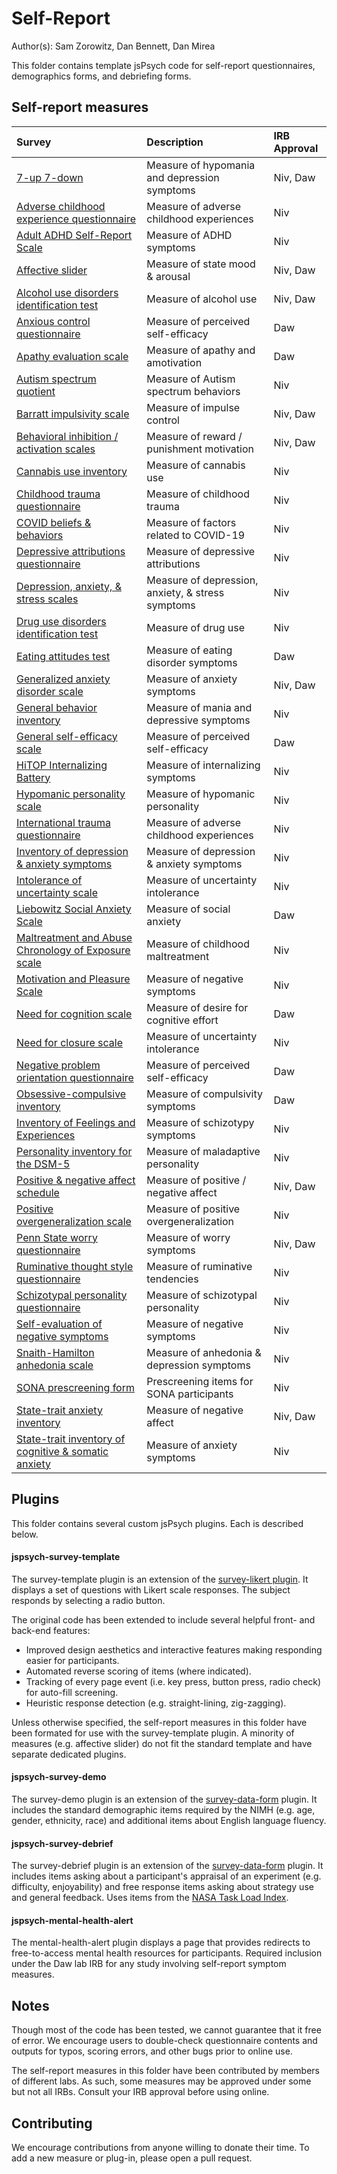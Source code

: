 # Self-Report

Author(s): Sam Zorowitz, Dan Bennett, Dan Mirea

This folder contains template jsPsych code for self-report questionnaires, demographics forms, and debriefing forms.

## Self-report measures

| Survey | Description | IRB Approval |
|:-------|:------------|:-------------|
| [7-up 7-down](https://github.com/nivlab/jspsych-demos/blob/main/tasks/self-report/surveys/7u7d.js) | Measure of hypomania and depression symptoms | Niv, Daw |
| [Adverse childhood experience questionnaire](https://github.com/nivlab/jspsych-demos/blob/main/tasks/self-report/surveys/ace.js) | Measure of adverse childhood experiences | Niv |
| [Adult ADHD Self-Report Scale](https://github.com/nivlab/jspsych-demos/blob/main/tasks/self-report/surveys/asrs.js) | Measure of ADHD symptoms | Niv |
| [Affective slider](https://github.com/nivlab/jspsych-demos/blob/main/tasks/self-report/special/affective-slider.js) | Measure of state mood & arousal | Niv, Daw |
| [Alcohol use disorders identification test](https://github.com/nivlab/jspsych-demos/blob/main/tasks/self-report/special/jspsych-survey-audit.js) | Measure of alcohol use | Niv, Daw |
| [Anxious control questionnaire](https://github.com/nivlab/jspsych-demos/blob/main/tasks/self-report/surveys/acqr.js) | Measure of perceived self-efficacy | Daw |
| [Apathy evaluation scale](https://github.com/nivlab/jspsych-demos/blob/main/tasks/self-report/surveys/aes.js) | Measure of apathy and amotivation | Daw |
| [Autism spectrum quotient](https://github.com/nivlab/jspsych-demos/blob/main/tasks/self-report/surveys/aq10.js) | Measure of Autism spectrum behaviors | Niv |
| [Barratt impulsivity scale](https://github.com/nivlab/jspsych-demos/blob/main/tasks/self-report/surveys/bis11.js) | Measure of impulse control | Niv, Daw |
| [Behavioral inhibition / activation scales](https://github.com/nivlab/jspsych-demos/blob/main/tasks/self-report/surveys/bisbas.js) | Measure of reward / punishment motivation | Niv, Daw |
| [Cannabis use inventory](https://github.com/nivlab/jspsych-demos/blob/main/tasks/self-report/special/jspsych-survey-dfaq.js) | Measure of cannabis use | Niv |
| [Childhood trauma questionnaire](https://github.com/nivlab/jspsych-demos/blob/main/tasks/self-report/surveys/ctq.js) | Measure of childhood trauma | Niv |
| [COVID beliefs & behaviors](https://github.com/nivlab/jspsych-demos/blob/main/tasks/self-report/special/jspsych-survey-covid.js) | Measure of factors related to COVID-19 | Niv |
| [Depressive attributions questionnaire](https://github.com/nivlab/jspsych-demos/blob/main/tasks/self-report/surveys/daq.js) | Measure of depressive attributions | Niv |
| [Depression, anxiety, & stress scales](https://github.com/nivlab/jspsych-demos/blob/main/tasks/self-report/surveys/dass.js) | Measure of depression, anxiety, & stress symptoms | Niv |
| [Drug use disorders identification test](https://github.com/nivlab/jspsych-demos/blob/main/tasks/self-report/special/jspsych-survey-dudit.js) | Measure of drug use | Niv |
| [Eating attitudes test](https://github.com/nivlab/jspsych-demos/blob/main/tasks/self-report/surveys/eat26.js) | Measure of eating disorder symptoms | Daw |
| [Generalized anxiety disorder scale](https://github.com/nivlab/jspsych-demos/blob/main/tasks/self-report/surveys/gad7.js) | Measure of anxiety symptoms | Niv, Daw |
| [General behavior inventory](https://github.com/nivlab/jspsych-demos/blob/main/tasks/self-report/surveys/gbi.js) | Measure of mania and depressive symptoms | Niv |
| [General self-efficacy scale](https://github.com/nivlab/jspsych-demos/blob/main/tasks/self-report/surveys/gse.js) | Measure of perceived self-efficacy | Daw |
| [HiTOP Internalizing Battery](https://github.com/nivlab/jspsych-demos/blob/main/tasks/self-report/surveys/hitop.js) | Measure of internalizing symptoms | Niv |
| [Hypomanic personality scale](https://github.com/nivlab/jspsych-demos/blob/main/tasks/self-report/surveys/hps.js) | Measure of hypomanic personality | Niv |
| [International trauma questionnaire](https://github.com/nivlab/jspsych-demos/blob/main/tasks/self-report/surveys/itq.js) | Measure of adverse childhood experiences | Niv |
| [Inventory of depression & anxiety symptoms](https://github.com/nivlab/jspsych-demos/blob/main/tasks/self-report/surveys/idas.js) | Measure of depression & anxiety symptoms | Niv |
| [Intolerance of uncertainty scale](https://github.com/nivlab/jspsych-demos/blob/main/tasks/self-report/surveys/ius12.js) | Measure of uncertainty intolerance | Niv |
| [Liebowitz Social Anxiety Scale](https://github.com/nivlab/jspsych-demos/blob/main/tasks/self-report/surveys/lsas.js) | Measure of social anxiety | Daw |
| [Maltreatment and Abuse Chronology of Exposure scale](https://github.com/nivlab/jspsych-demos/blob/main/tasks/self-report/special/mace) | Measure of childhood maltreatment | Niv |
| [Motivation and Pleasure Scale](https://github.com/nivlab/jspsych-demos/blob/main/tasks/self-report/special/map) | Measure of negative symptoms | Niv |
| [Need for cognition scale](https://github.com/nivlab/jspsych-demos/blob/main/tasks/self-report/surveys/nfc6.js) | Measure of desire for cognitive effort  | Daw |
| [Need for closure scale](https://github.com/nivlab/jspsych-demos/blob/main/tasks/self-report/surveys/nfcs.js) | Measure of uncertainty intolerance | Niv |
| [Negative problem orientation questionnaire](https://github.com/nivlab/jspsych-demos/blob/main/tasks/self-report/surveys/npoq.js) | Measure of perceived self-efficacy | Daw |
| [Obsessive-compulsive inventory](https://github.com/nivlab/jspsych-demos/blob/main/tasks/self-report/surveys/oci.js) | Measure of compulsivity symptoms | Daw |
| [Inventory of Feelings and Experiences](https://github.com/nivlab/jspsych-demos/blob/main/tasks/self-report/surveys/olife.js) | Measure of schizotypy symptoms | Niv |
| [Personality inventory for the DSM-5](https://github.com/nivlab/jspsych-demos/blob/main/tasks/self-report/surveys/pid5.js) | Measure of maladaptive personality | Niv |
| [Positive & negative affect schedule](https://github.com/nivlab/jspsych-demos/blob/main/tasks/self-report/surveys/panas.js) | Measure of positive / negative affect | Niv, Daw |
| [Positive overgeneralization scale](https://github.com/nivlab/jspsych-demos/blob/main/tasks/self-report/surveys/pog.js) | Measure of positive overgeneralization | Niv |
| [Penn State worry questionnaire](https://github.com/nivlab/jspsych-demos/blob/main/tasks/self-report/surveys/pswq.js) | Measure of worry symptoms | Niv, Daw |
| [Ruminative thought style questionnaire ](https://github.com/nivlab/jspsych-demos/blob/main/tasks/self-report/surveys/rts.js) | Measure of ruminative tendencies | Niv |
| [Schizotypal personality questionnaire](https://github.com/nivlab/jspsych-demos/blob/main/tasks/self-report/surveys/spq.js) | Measure of schizotypal personality | Niv |
| [Self-evaluation of negative symptoms](https://github.com/nivlab/jspsych-demos/blob/main/tasks/self-report/surveys/sns.js) | Measure of negative symptoms | Niv |
| [Snaith-Hamilton anhedonia scale](https://github.com/nivlab/jspsych-demos/blob/main/tasks/self-report/surveys/shaps.js) | Measure of anhedonia & depression symptoms | Niv |
| [SONA prescreening form](https://github.com/nivlab/jspsych-demos/blob/main/tasks/self-report/special/jspsych-sona-screening.js) | Prescreening items for SONA participants | Niv |
| [State-trait anxiety inventory](https://github.com/nivlab/jspsych-demos/blob/main/tasks/self-report/surveys/stai.js) | Measure of negative affect | Niv, Daw |
| [State-trait inventory of cognitive & somatic anxiety](https://github.com/nivlab/jspsych-demos/blob/main/tasks/self-report/surveys/sticsa.js) | Measure of anxiety symptoms | Niv |

## Plugins

This folder contains several custom jsPsych plugins. Each is described below.

#### jspsych-survey-template

The survey-template plugin is an extension of the [survey-likert plugin](https://www.jspsych.org/plugins/jspsych-survey-likert/). It displays a set of questions with Likert scale responses. The subject responds by selecting a radio button.

The original code has been extended to include several helpful front- and back-end features:

- Improved design aesthetics and interactive features making responding easier for participants.
- Automated reverse scoring of items (where indicated).
- Tracking of every page event (i.e. key press, button press, radio check) for auto-fill screening.
- Heuristic response detection (e.g. straight-lining, zig-zagging).

Unless otherwise specified, the self-report measures in this folder have been formated for use with the survey-template plugin. A minority of measures (e.g. affective slider) do not fit the standard template and have separate dedicated plugins.

#### jspsych-survey-demo

The survey-demo plugin is an extension of the [survey-data-form](https://www.jspsych.org/plugins/jspsych-survey-html-form/) plugin. It includes the standard demographic items required by the NIMH (e.g. age, gender, ethnicity, race) and additional items about English language fluency.

#### jspsych-survey-debrief

The survey-debrief plugin is an extension of the [survey-data-form](https://www.jspsych.org/plugins/jspsych-survey-html-form/) plugin. It includes items asking about a participant's appraisal of an experiment (e.g. difficulty, enjoyability) and free response items asking about strategy use and general feedback. Uses items from the [NASA Task Load Index](https://en.wikipedia.org/wiki/NASA-TLX).

#### jspsych-mental-health-alert

The mental-health-alert plugin displays a page that provides redirects to free-to-access mental health resources for participants. Required inclusion under the Daw lab IRB for any study involving self-report symptom measures.

## Notes
Though most of the code has been tested, we cannot guarantee that it free of error. We encourage users to double-check questionnaire contents and outputs for typos, scoring errors, and other bugs prior to online use.

The self-report measures in this folder have been contributed by members of different labs. As such, some measures may be approved under some but not all IRBs. Consult your IRB approval before using online.

## Contributing

We encourage contributions from anyone willing to donate their time. To add a new measure or plug-in, please open a pull request.
